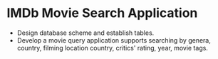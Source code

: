 # IMDb Movie Search Application
- Design database scheme and establish tables.
- Develop a movie query application supports searching by genera, country, filming location country, critics' rating, year, movie tags.
